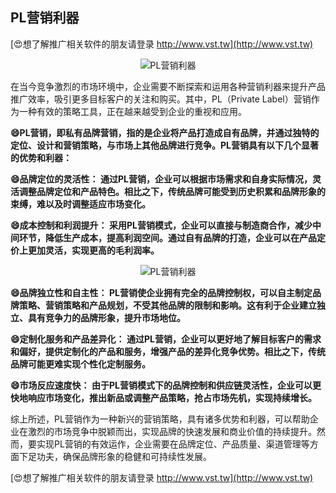 ## **PL营销利器**

[😍想了解推广相关软件的朋友请登录 http://www.vst.tw](http://www.vst.tw)

 <center><img src="https://vst.tw/MP4/tuiguang/png/2.png" alt="PL营销利器"></center>

在当今竞争激烈的市场环境中，企业需要不断探索和运用各种营销利器来提升产品推广效率，吸引更多目标客户的关注和购买。其中，PL（Private Label）营销作为一种有效的策略工具，正在越来越受到企业的重视和应用。

**😄PL营销，即私有品牌营销，指的是企业将产品打造成自有品牌，并通过独特的定位、设计和营销策略，与市场上其他品牌进行竞争。PL营销具有以下几个显著的优势和利器：**

**😄品牌定位的灵活性： 通过PL营销，企业可以根据市场需求和自身实际情况，灵活调整品牌定位和产品特色。相比之下，传统品牌可能受到历史积累和品牌形象的束缚，难以及时调整适应市场变化。**

**😄成本控制和利润提升： 采用PL营销模式，企业可以直接与制造商合作，减少中间环节，降低生产成本，提高利润空间。通过自有品牌的打造，企业可以在产品定价上更加灵活，实现更高的毛利润率。**

 <center><img src="https://vst.tw/MP4/tuiguang/png/8.png" alt="PL营销利器"></center>

**😄品牌独立性和自主性： PL营销使企业拥有完全的品牌控制权，可以自主制定品牌策略、营销策略和产品规划，不受其他品牌的限制和影响。这有利于企业建立独立、具有竞争力的品牌形象，提升市场地位。**

**😄定制化服务和产品差异化： 通过PL营销，企业可以更好地了解目标客户的需求和偏好，提供定制化的产品和服务，增强产品的差异化竞争优势。相比之下，传统品牌可能更难实现个性化定制服务。**

**😄市场反应速度快： 由于PL营销模式下的品牌控制和供应链灵活性，企业可以更快地响应市场变化，推出新品或调整产品策略，抢占市场先机，实现持续增长。**

综上所述，PL营销作为一种新兴的营销策略，具有诸多优势和利器，可以帮助企业在激烈的市场竞争中脱颖而出，实现品牌的快速发展和商业价值的持续提升。然而，要实现PL营销的有效运作，企业需要在品牌定位、产品质量、渠道管理等方面下足功夫，确保品牌形象的稳健和可持续性发展。

[😍想了解推广相关软件的朋友请登录 http://www.vst.tw](http://www.vst.tw)



